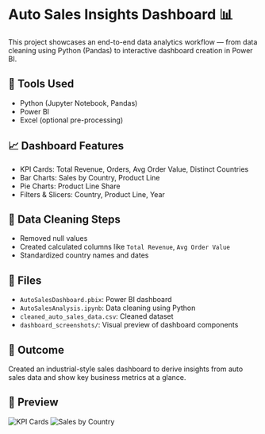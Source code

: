 # Auto Sales Insights Dashboard 📊

This project showcases an end-to-end data analytics workflow — from data cleaning using Python (Pandas) to interactive dashboard creation in Power BI.

## 🔧 Tools Used
- Python (Jupyter Notebook, Pandas)
- Power BI
- Excel (optional pre-processing)

## 📈 Dashboard Features
- KPI Cards: Total Revenue, Orders, Avg Order Value, Distinct Countries
- Bar Charts: Sales by Country, Product Line
- Pie Charts: Product Line Share
- Filters & Slicers: Country, Product Line, Year

## 🧼 Data Cleaning Steps
- Removed null values
- Created calculated columns like `Total Revenue`, `Avg Order Value`
- Standardized country names and dates

## 📁 Files
- `AutoSalesDashboard.pbix`: Power BI dashboard
- `AutoSalesAnalysis.ipynb`: Data cleaning using Python
- `cleaned_auto_sales_data.csv`: Cleaned dataset
- `dashboard_screenshots/`: Visual preview of dashboard components

## 🎯 Outcome
Created an industrial-style sales dashboard to derive insights from auto sales data and show key business metrics at a glance.

## 📸 Preview

![KPI Cards](dashboard_screenshots/kpi_cards.png)
![Sales by Country](dashboard_screenshots/sales_by_country.png)


